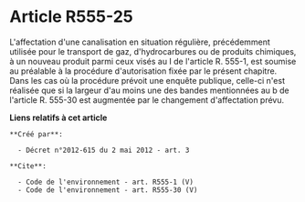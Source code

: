 # Article R555-25

L'affectation d'une canalisation en situation régulière, précédemment utilisée pour le transport de gaz, d'hydrocarbures ou
de produits chimiques, à un nouveau produit parmi ceux visés au I de l'article R. 555-1, est soumise au préalable à la
procédure d'autorisation fixée par le présent chapitre. Dans les cas où la procédure prévoit une enquête publique, celle-ci
n'est réalisée que si la largeur d'au moins une des bandes mentionnées au b de l'article R. 555-30 est augmentée par le
changement d'affectation prévu.

**Liens relatifs à cet article**

	**Créé par**:

	  - Décret n°2012-615 du 2 mai 2012 - art. 3

	**Cite**:

	  - Code de l'environnement - art. R555-1 (V)
	  - Code de l'environnement - art. R555-30 (V)
